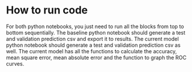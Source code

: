 # How to run code

For both python notebooks, you just need to run all the blocks from top to bottom sequentially. The baseline python notebook should generate a test and validation prediction csv and export it to results. The current model python notebook should generate a test and validation prediction csv as well. The current model has all the functions to calculate the accuracy, mean square error, mean absolute error and the function to graph the ROC curves.